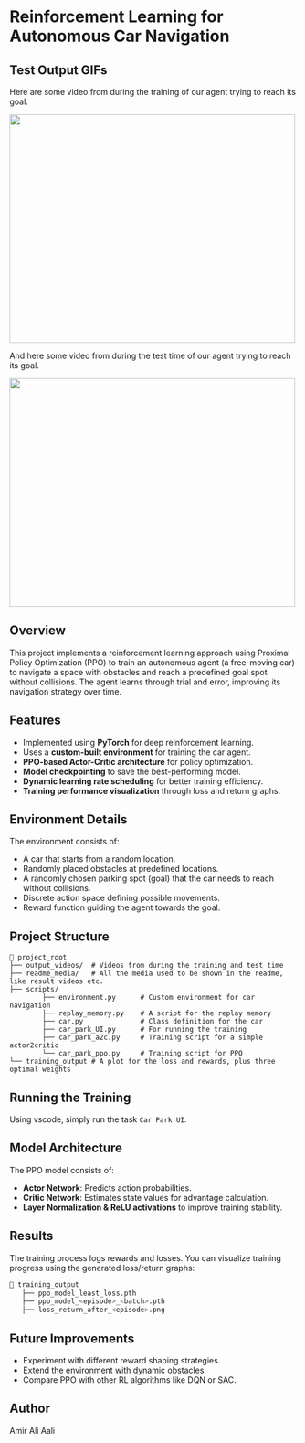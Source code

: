 # Reinforcement Learning for Autonomous Car Navigation

## Test Output GIFs
Here are some video from during the training of our agent trying to reach its goal.

<div style="display: flex; gap: 10px;">
  <img src="https://github.com/amiraliaali/cross_street/blob/main/readme_media/training_time.gif" width="500" height="400" />
</div>

And here  some video from during the test time of our agent trying to reach its goal.

<div style="display: flex; gap: 10px;">
  <img src="https://github.com/amiraliaali/cross_street/blob/main/readme_media/test_time.gif" width="500" height="400" />
</div>

## Overview
This project implements a reinforcement learning approach using Proximal Policy Optimization (PPO) to train an autonomous agent (a free-moving car) to navigate a space with obstacles and reach a predefined goal spot without collisions. The agent learns through trial and error, improving its navigation strategy over time.

## Features
- Implemented using **PyTorch** for deep reinforcement learning.
- Uses a **custom-built environment** for training the car agent.
- **PPO-based Actor-Critic architecture** for policy optimization.
- **Model checkpointing** to save the best-performing model.
- **Dynamic learning rate scheduling** for better training efficiency.
- **Training performance visualization** through loss and return graphs.

## Environment Details
The environment consists of:
- A car that starts from a random location.
- Randomly placed obstacles at predefined locations.
- A randomly chosen parking spot (goal) that the car needs to reach without collisions.
- Discrete action space defining possible movements.
- Reward function guiding the agent towards the goal.

## Project Structure
```
📂 project_root
├── output_videos/  # Videos from during the training and test time
├── readme_media/   # All the media used to be shown in the readme, like result videos etc.
├── scripts/
        ├── environment.py      # Custom environment for car navigation
        ├── replay_memory.py    # A script for the replay memory
        ├── car.py              # Class definition for the car
        ├── car_park_UI.py      # For running the training
        ├── car_park_a2c.py     # Training script for a simple actor2critic
        └── car_park_ppo.py     # Training script for PPO
└── training_output # A plot for the loss and rewards, plus three optimal weights 

```

## Running the Training
Using vscode, simply run the task ```Car Park UI```.

## Model Architecture
The PPO model consists of:
- **Actor Network**: Predicts action probabilities.
- **Critic Network**: Estimates state values for advantage calculation.
- **Layer Normalization & ReLU activations** to improve training stability.

## Results
The training process logs rewards and losses. You can visualize training progress using the generated loss/return graphs:
```sh
📂 training_output
   ├── ppo_model_least_loss.pth
   ├── ppo_model_<episode>_<batch>.pth
   ├── loss_return_after_<episode>.png
```

## Future Improvements
- Experiment with different reward shaping strategies.
- Extend the environment with dynamic obstacles.
- Compare PPO with other RL algorithms like DQN or SAC.

## Author
Amir Ali Aali